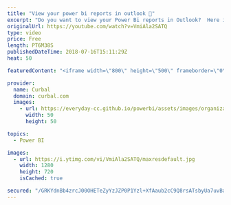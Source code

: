 ```yaml
---
title: "View your power bi reports in outlook 📨"
excerpt: "Do you want to view your Power Bi reports in Outlook?  Here is a tip I learnt from Christopher FInlan. Here is a link to his blog post: https://christopherfinlan.com/2018/06/11/use-outlook-shortcuts-to-organize-your-favorite-power-bi-reports-and-dashboards/   Looking for a download file? Go to our Download"
originalUrl: https://youtube.com/watch?v=VmiAla2SATQ
type: video
price: Free
length: PT6M38S
publishedDateTime: 2018-07-16T15:11:29Z
heat: 50

featuredContent: "<iframe width=\"800\" height=\"500\" frameborder=\"0\" src=\"https://www.youtube.com/embed/VmiAla2SATQ\" allow=\"accelerometer; autoplay; encrypted-media; gyroscope; picture-in-picture\" allowfullscreen></iframe>"

provider:
  name: Curbal
  domain: curbal.com
  images:
    - url: https://everyday-cc.github.io/powerbi/assets/images/organizations/curbal.com-50x50.jpg
      width: 50
      height: 50

topics:
  - Power BI

images:
  - url: https://i.ytimg.com/vi/VmiAla2SATQ/maxresdefault.jpg
    width: 1280
    height: 720
    isCached: true

secured: "/GRKYdnBb4zrcJ00OHETeZyYzJZP0P1Yzl+XfAaub2cC9Q8rsATsbyUa7uvBaUSgPFi+pGjCxihm2COcz+5UU43rUPObNg66nQr6gV/WQ/ky+bYsSqBFwlhBaAlEjXy0VicdGlx/upvmB/IjnHJT/UT0J9IGZHfTe4yykVuqpBzQjv3MOY5x7Cr6KRFAneaklEqvep0GFRkhP9Wy/MoV/4QR6x6fs/TjNfdtF6XX0QtmqFu014lFEAolyy5pCKWXfxu2MArfcPKKQYTaovfDIk2PYl0merDwXAbZcNpzWu6Z+muvTxZQfwpUL0DppXV0WOWkeVkh9PYPVYHwtnwQ6qeM+JrmqbxJPnJhvxszUwxa8/mLPYb4gqRZnTvCtAHkYQ6Ya8T9m48sNxNViaYdXboSB0rvaYmNeCa0rYlDf9k=;s6Yssc1QMAlDPULAWw75mA=="
---
```


